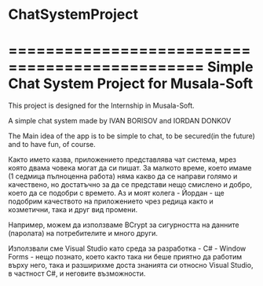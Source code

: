 # ChatSystemProject
===============================================
Simple Chat System Project for Musala-Soft 
===============================================

This project is designed for the Internship in Musala-Soft.

A simple chat system made by IVAN BORISOV and IORDAN DONKOV

The Main idea of the app is to be simple to chat, to be secured(in the future) and to have fun, of course.



Както името казва, приложението представлява чат система, мрез която двама човека могат да си пишат. За малкото време, което имаме (1 седмица пълноценна работа) няма какво да се направи голямо и качествено, но достатъчно за да се представи нещо смислено и добро, което да се подобри с времето. Аз и моят колега - Йордан - ще подобрим качеството на приложението чрез редица както и козметични, така и друг вид промени.

Например, можем да използваме BCrypt за сигурността на данните (паролата) на потребителите и много други.

Използвали сме Visual Studio като среда за разработка - C# - Window Forms - нещо познато, което както така ни беше приятно да работим върху него, така и разширихме доста знанията си относно Visual Studio, в частност C#, и неговите възможности.
